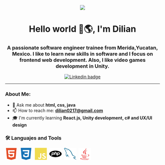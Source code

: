 <!--
**DilianUs/DilianUs** is a ✨ _special_ ✨ repository because its `README.md` (this file) appears on your GitHub profile.

Here are some ideas to get you started:

- 🔭 I’m currently working on ...
- 🌱 I’m currently learning ...
- 👯 I’m looking to collaborate on ...
- 🤔 I’m looking for help with ...
- 💬 Ask me about ...
- 📫 How to reach me: ...
- 😄 Pronouns: ...
- ⚡ Fun fact: ...
-->
<div id="header" align="center">
    <img src="https://media.giphy.com/media/zOvBKUUEERdNm/giphy.gif" width="200"/>
    <h1 align=center">Hello world 👋🌎, I'm Dilian</h1>
    <h3> A passionate software engineer trainee from Merida,Yucatan, Mexico. I like to learn new skills in software and I focus on frontend web development. Also, I like video games development in Unity.</h3>
</div>
<div id="badges" align="center">
    <a href="https://www.linkedin.com/in/dilian-us-cachon-591948236/" target="_blank">
        <img src="https://img.shields.io/endpoint?color=blue&logo=Linkedin&logoColor=blue" alt="Linkedin badge"/>
    </a>
</div>

---
### About Me:

- 💬 Ask me about **html, css, java**
- 📫 How to reach me: **dilian0217@gmail.com**
- 🎓 I'm currently learning **React.js, Unity development, c# and UX/UI design**

<div id="languages" align="left">
    <h3>🛠️ Languajes and Tools</h3>
    <div>
        <img src="https://github.com/devicons/devicon/blob/master/icons/html5/html5-plain.svg" title="HTML5" alt="HTML" width="40" height="40"/>&nbsp;
        <img src="https://github.com/devicons/devicon/blob/master/icons/css3/css3-plain.svg" title="CSS" alt="CSS" width="40" height="40"/>&nbsp;
        <img src="https://github.com/devicons/devicon/blob/master/icons/javascript/javascript-plain.svg" title="JS" alt="JS" width="40" height="40"/>&nbsp;
        <img src="https://github.com/devicons/devicon/blob/master/icons/php/php-plain.svg" title="PHP" alt="PHP" width="40" height="40"/>&nbsp;
        <img src="https://github.com/devicons/devicon/blob/master/icons/mysql/mysql-plain.svg" title="MYSQL" alt="MYSQL" width="40" height="40"/>&nbsp;
        <img src="https://github.com/devicons/devicon/blob/master/icons/java/java-plain.svg" title="JAVA" alt="JAVA" width="40" height="40"/>&nbsp;
    </div>
</div>

